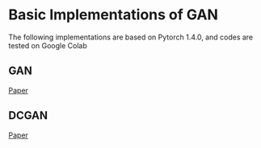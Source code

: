 # Basic Implementations of GAN
The following implementations are based on Pytorch 1.4.0, and codes are tested on Google Colab
## GAN
[Paper](https://arxiv.org/abs/1406.2661)
## DCGAN
[Paper](https://arxiv.org/abs/1511.06434)